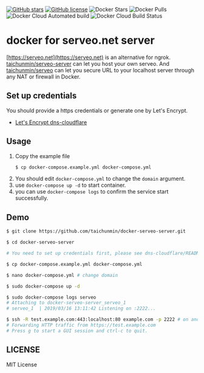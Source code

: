 [![GitHub stars](https://img.shields.io/github/stars/taichunmin/docker-serveo-server.svg)](https://github.com/taichunmin/docker-serveo-server/stargazers)
[![GitHub license](https://img.shields.io/github/license/taichunmin/docker-serveo-server.svg)](https://github.com/taichunmin/docker-serveo-server/blob/master/LICENSE)
![Docker Stars](https://img.shields.io/docker/stars/taichunmin/serveo-server.svg)
![Docker Pulls](https://img.shields.io/docker/pulls/taichunmin/serveo-server.svg)
![Docker Cloud Automated build](https://img.shields.io/docker/cloud/automated/taichunmin/serveo-server.svg)
![Docker Cloud Build Status](https://img.shields.io/docker/cloud/build/taichunmin/serveo-server.svg)

# docker for serveo.net server

[https://serveo.net](https://serveo.net) is an alternative for ngrok. [taichunmin/serveo-server](https://hub.docker.com/r/taichunmin/serveo-server) can let you host your own serveo. And [taichunmin/serveo](https://hub.docker.com/r/taichunmin/serveo) can let you secure URL to your localhost server through any NAT or firewall in Docker.

## Set up credentials

You should provide a https credentials or generate one by Let's Encrypt.

* [Let's Encrypt dns-cloudflare](https://github.com/freefugga/docker-serveo-server/blob/master/dns-cloudflare/README.md)

## Usage

1. Copy the example file
    ```bash
    $ cp docker-compose.example.yml docker-compose.yml
    ```
2. You should edit `docker-compose.yml` to change the `domain` argument.
3. use `docker-compose up -d` to start container.
4. you can use `docker-compose logs` to confirm the service start successfully.

## Demo

```bash
$ git clone https://github.com/taichunmin/docker-serveo-server.git

$ cd docker-serveo-server

# You need to set up credentials first, please see dns-cloudflare/README.md

$ cp docker-compose.example.yml docker-compose.yml

$ nano docker-compose.yml # change domain

$ sudo docker-compose up -d

$ sudo docker-compose logs serveo
# Attaching to docker-serveo-server_serveo_1
# serveo_1  | 2019/03/16 13:11:42 Listening on :2222...

$ ssh -R test.example.com:443:localhost:80 example.com -p 2222 # on another computer
# Forwarding HTTP traffic from https://test.example.com
# Press g to start a GUI session and ctrl-c to quit.
```

## LICENSE

MIT License
